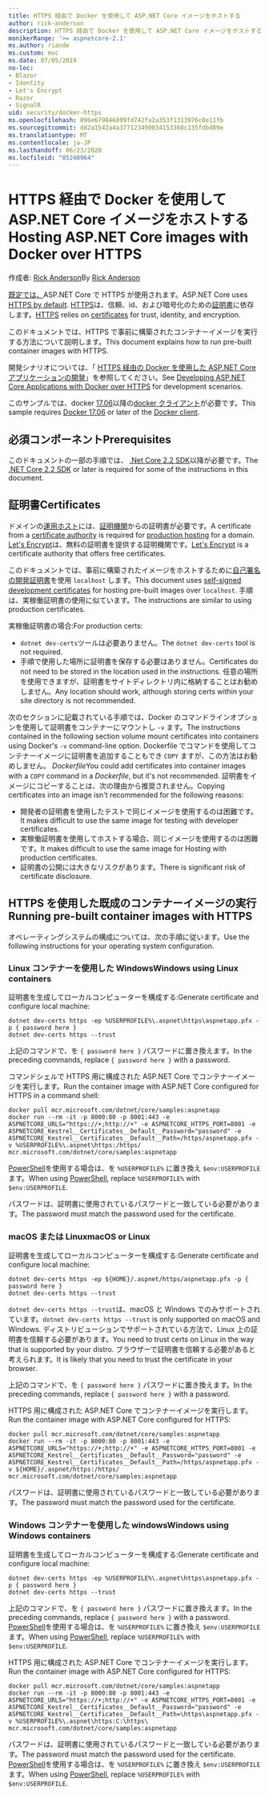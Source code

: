 ```yaml
---
title: HTTPS 経由で Docker を使用して ASP.NET Core イメージをホストする
author: rick-anderson
description: HTTPS 経由で Docker を使用して ASP.NET Core イメージをホストする方法について説明します。
monikerRange: '>= aspnetcore-2.1'
ms.author: riande
ms.custom: mvc
ms.date: 07/05/2019
no-loc:
- Blazor
- Identity
- Let's Encrypt
- Razor
- SignalR
uid: security/docker-https
ms.openlocfilehash: 096e679846899fd742fa2a353f1313976c0e11fb
ms.sourcegitcommit: dd2a1542a4a377123490034153368c135fdbd09e
ms.translationtype: MT
ms.contentlocale: ja-JP
ms.lasthandoff: 06/23/2020
ms.locfileid: "85240964"
---
```

# <a name="hosting-aspnet-core-images-with-docker-over-https"></a><span data-ttu-id="ae046-103">HTTPS 経由で Docker を使用して ASP.NET Core イメージをホストする</span><span class="sxs-lookup"><span data-stu-id="ae046-103">Hosting ASP.NET Core images with Docker over HTTPS</span></span>

<span data-ttu-id="ae046-104">作成者: [Rick Anderson](https://twitter.com/RickAndMSFT)</span><span class="sxs-lookup"><span data-stu-id="ae046-104">By [Rick Anderson](https://twitter.com/RickAndMSFT)</span></span>

<span data-ttu-id="ae046-105">[既定では、](/aspnet/core/security/enforcing-ssl)ASP.NET Core で HTTPS が使用されます。</span><span class="sxs-lookup"><span data-stu-id="ae046-105">ASP.NET Core uses [HTTPS by default](/aspnet/core/security/enforcing-ssl).</span></span> <span data-ttu-id="ae046-106">[HTTPS](https://en.wikipedia.org/wiki/HTTPS)は、信頼、id、および暗号化のための[証明書](https://en.wikipedia.org/wiki/Public_key_certificate)に依存します。</span><span class="sxs-lookup"><span data-stu-id="ae046-106">[HTTPS](https://en.wikipedia.org/wiki/HTTPS) relies on [certificates](https://en.wikipedia.org/wiki/Public_key_certificate) for trust, identity, and encryption.</span></span>

<span data-ttu-id="ae046-107">このドキュメントでは、HTTPS で事前に構築されたコンテナーイメージを実行する方法について説明します。</span><span class="sxs-lookup"><span data-stu-id="ae046-107">This document explains how to run pre-built container images with HTTPS.</span></span>

<span data-ttu-id="ae046-108">開発シナリオについては、「 [HTTPS 経由の Docker を使用した ASP.NET Core アプリケーションの開発](https://github.com/dotnet/dotnet-docker/blob/master/samples/run-aspnetcore-https-development.md)」を参照してください。</span><span class="sxs-lookup"><span data-stu-id="ae046-108">See [Developing ASP.NET Core Applications with Docker over HTTPS](https://github.com/dotnet/dotnet-docker/blob/master/samples/run-aspnetcore-https-development.md) for development scenarios.</span></span>

<span data-ttu-id="ae046-109">このサンプルでは、docker [17.06](https://docs.docker.com/release-notes/docker-ce)以降の[docker クライアント](https://www.docker.com/products/docker)が必要です。</span><span class="sxs-lookup"><span data-stu-id="ae046-109">This sample requires [Docker 17.06](https://docs.docker.com/release-notes/docker-ce) or later of the [Docker client](https://www.docker.com/products/docker).</span></span>

## <a name="prerequisites"></a><span data-ttu-id="ae046-110">必須コンポーネント</span><span class="sxs-lookup"><span data-stu-id="ae046-110">Prerequisites</span></span>

<span data-ttu-id="ae046-111">このドキュメントの一部の手順では、 [.Net Core 2.2 SDK](https://dotnet.microsoft.com/download)以降が必要です。</span><span class="sxs-lookup"><span data-stu-id="ae046-111">The [.NET Core 2.2 SDK](https://dotnet.microsoft.com/download) or later is required for some of the instructions in this document.</span></span>

## <a name="certificates"></a><span data-ttu-id="ae046-112">証明書</span><span class="sxs-lookup"><span data-stu-id="ae046-112">Certificates</span></span>

<span data-ttu-id="ae046-113">ドメインの[運用ホスト](https://blogs.msdn.microsoft.com/webdev/2017/11/29/configuring-https-in-asp-net-core-across-different-platforms/)には、[証明機関](https://wikipedia.org/wiki/Certificate_authority)からの証明書が必要です。</span><span class="sxs-lookup"><span data-stu-id="ae046-113">A certificate from a [certificate authority](https://wikipedia.org/wiki/Certificate_authority) is required for [production hosting](https://blogs.msdn.microsoft.com/webdev/2017/11/29/configuring-https-in-asp-net-core-across-different-platforms/) for a domain.</span></span> <span data-ttu-id="ae046-114">[Let's Encrypt](https://letsencrypt.org/)は、無料の証明書を提供する証明機関です。</span><span class="sxs-lookup"><span data-stu-id="ae046-114">[Let's Encrypt](https://letsencrypt.org/) is a certificate authority that offers free certificates.</span></span>

<span data-ttu-id="ae046-115">このドキュメントでは、事前に構築されたイメージをホストするために[自己署名の開発証明書](https://en.wikipedia.org/wiki/Self-signed_certificate)を使用 `localhost` します。</span><span class="sxs-lookup"><span data-stu-id="ae046-115">This document uses [self-signed development certificates](https://en.wikipedia.org/wiki/Self-signed_certificate) for hosting pre-built images over `localhost`.</span></span> <span data-ttu-id="ae046-116">手順は、実稼働証明書の使用に似ています。</span><span class="sxs-lookup"><span data-stu-id="ae046-116">The instructions are similar to using production certificates.</span></span>

<span data-ttu-id="ae046-117">実稼働証明書の場合:</span><span class="sxs-lookup"><span data-stu-id="ae046-117">For production certs:</span></span>

* <span data-ttu-id="ae046-118">`dotnet dev-certs`ツールは必要ありません。</span><span class="sxs-lookup"><span data-stu-id="ae046-118">The `dotnet dev-certs` tool is not required.</span></span>
* <span data-ttu-id="ae046-119">手順で使用した場所に証明書を保存する必要はありません。</span><span class="sxs-lookup"><span data-stu-id="ae046-119">Certificates do not need to be stored in the location used in the instructions.</span></span> <span data-ttu-id="ae046-120">任意の場所を使用できますが、証明書をサイトディレクトリ内に格納することはお勧めしません。</span><span class="sxs-lookup"><span data-stu-id="ae046-120">Any location should work, although storing certs within your site directory is not recommended.</span></span>

<span data-ttu-id="ae046-121">次のセクションに記載されている手順では、Docker のコマンドラインオプションを使用して証明書をコンテナーにマウントし `-v` ます。</span><span class="sxs-lookup"><span data-stu-id="ae046-121">The instructions contained in the following section volume mount certificates into containers using Docker's `-v` command-line option.</span></span> <span data-ttu-id="ae046-122">Dockerfile でコマンドを使用してコンテナーイメージに証明書を追加することもでき `COPY` ますが、この方法はお勧めしません。 *Dockerfile*</span><span class="sxs-lookup"><span data-stu-id="ae046-122">You could add certificates into container images with a `COPY` command in a *Dockerfile*, but it's not recommended.</span></span> <span data-ttu-id="ae046-123">証明書をイメージにコピーすることは、次の理由から推奨されません。</span><span class="sxs-lookup"><span data-stu-id="ae046-123">Copying certificates into an image isn't recommended for the following reasons:</span></span>

* <span data-ttu-id="ae046-124">開発者の証明書を使用したテストで同じイメージを使用するのは困難です。</span><span class="sxs-lookup"><span data-stu-id="ae046-124">It makes difficult to use the same image for testing with developer certificates.</span></span>
* <span data-ttu-id="ae046-125">実稼働証明書を使用してホストする場合、同じイメージを使用するのは困難です。</span><span class="sxs-lookup"><span data-stu-id="ae046-125">It makes difficult to use the same image for Hosting with production certificates.</span></span>
* <span data-ttu-id="ae046-126">証明書の公開には大きなリスクがあります。</span><span class="sxs-lookup"><span data-stu-id="ae046-126">There is significant risk of certificate disclosure.</span></span>

## <a name="running-pre-built-container-images-with-https"></a><span data-ttu-id="ae046-127">HTTPS を使用した既成のコンテナーイメージの実行</span><span class="sxs-lookup"><span data-stu-id="ae046-127">Running pre-built container images with HTTPS</span></span>

<span data-ttu-id="ae046-128">オペレーティングシステムの構成については、次の手順に従います。</span><span class="sxs-lookup"><span data-stu-id="ae046-128">Use the following instructions for your operating system configuration.</span></span>

### <a name="windows-using-linux-containers"></a><span data-ttu-id="ae046-129">Linux コンテナーを使用した Windows</span><span class="sxs-lookup"><span data-stu-id="ae046-129">Windows using Linux containers</span></span>

<span data-ttu-id="ae046-130">証明書を生成してローカルコンピューターを構成する:</span><span class="sxs-lookup"><span data-stu-id="ae046-130">Generate certificate and configure local machine:</span></span>

```dotnetcli
dotnet dev-certs https -ep %USERPROFILE%\.aspnet\https\aspnetapp.pfx -p { password here }
dotnet dev-certs https --trust
```

<span data-ttu-id="ae046-131">上記のコマンドで、を `{ password here }` パスワードに置き換えます。</span><span class="sxs-lookup"><span data-stu-id="ae046-131">In the preceding commands, replace `{ password here }` with a password.</span></span>

<span data-ttu-id="ae046-132">コマンドシェルで HTTPS 用に構成された ASP.NET Core でコンテナーイメージを実行します。</span><span class="sxs-lookup"><span data-stu-id="ae046-132">Run the container image with ASP.NET Core configured for HTTPS in a command shell:</span></span>

```console
docker pull mcr.microsoft.com/dotnet/core/samples:aspnetapp
docker run --rm -it -p 8000:80 -p 8001:443 -e ASPNETCORE_URLS="https://+;http://+" -e ASPNETCORE_HTTPS_PORT=8001 -e ASPNETCORE_Kestrel__Certificates__Default__Password="password" -e ASPNETCORE_Kestrel__Certificates__Default__Path=/https/aspnetapp.pfx -v %USERPROFILE%\.aspnet\https:/https/ mcr.microsoft.com/dotnet/core/samples:aspnetapp
```

<span data-ttu-id="ae046-133">[PowerShell](/powershell/scripting/overview)を使用する場合は、を `%USERPROFILE%` に置き換え `$env:USERPROFILE` ます。</span><span class="sxs-lookup"><span data-stu-id="ae046-133">When using [PowerShell](/powershell/scripting/overview), replace `%USERPROFILE%` with `$env:USERPROFILE`.</span></span>

<span data-ttu-id="ae046-134">パスワードは、証明書に使用されているパスワードと一致している必要があります。</span><span class="sxs-lookup"><span data-stu-id="ae046-134">The password must match the password used for the certificate.</span></span>

### <a name="macos-or-linux"></a><span data-ttu-id="ae046-135">macOS または Linux</span><span class="sxs-lookup"><span data-stu-id="ae046-135">macOS or Linux</span></span>

<span data-ttu-id="ae046-136">証明書を生成してローカルコンピューターを構成する:</span><span class="sxs-lookup"><span data-stu-id="ae046-136">Generate certificate and configure local machine:</span></span>

```dotnetcli
dotnet dev-certs https -ep ${HOME}/.aspnet/https/aspnetapp.pfx -p { password here }
dotnet dev-certs https --trust
```

<span data-ttu-id="ae046-137">`dotnet dev-certs https --trust`は、macOS と Windows でのみサポートされています。</span><span class="sxs-lookup"><span data-stu-id="ae046-137">`dotnet dev-certs https --trust` is only supported on macOS and Windows.</span></span> <span data-ttu-id="ae046-138">ディストリビューションでサポートされている方法で、Linux 上の証明書を信頼する必要があります。</span><span class="sxs-lookup"><span data-stu-id="ae046-138">You need to trust certs on Linux in the way that is supported by your distro.</span></span> <span data-ttu-id="ae046-139">ブラウザーで証明書を信頼する必要があると考えられます。</span><span class="sxs-lookup"><span data-stu-id="ae046-139">It is likely that you need to trust the certificate in your browser.</span></span>

<span data-ttu-id="ae046-140">上記のコマンドで、を `{ password here }` パスワードに置き換えます。</span><span class="sxs-lookup"><span data-stu-id="ae046-140">In the preceding commands, replace `{ password here }` with a password.</span></span>

<span data-ttu-id="ae046-141">HTTPS 用に構成された ASP.NET Core でコンテナーイメージを実行します。</span><span class="sxs-lookup"><span data-stu-id="ae046-141">Run the container image with ASP.NET Core configured for HTTPS:</span></span>

```console
docker pull mcr.microsoft.com/dotnet/core/samples:aspnetapp
docker run --rm -it -p 8000:80 -p 8001:443 -e ASPNETCORE_URLS="https://+;http://+" -e ASPNETCORE_HTTPS_PORT=8001 -e ASPNETCORE_Kestrel__Certificates__Default__Password="password" -e ASPNETCORE_Kestrel__Certificates__Default__Path=/https/aspnetapp.pfx -v ${HOME}/.aspnet/https:/https/ mcr.microsoft.com/dotnet/core/samples:aspnetapp
```

<span data-ttu-id="ae046-142">パスワードは、証明書に使用されているパスワードと一致している必要があります。</span><span class="sxs-lookup"><span data-stu-id="ae046-142">The password must match the password used for the certificate.</span></span>

### <a name="windows-using-windows-containers"></a><span data-ttu-id="ae046-143">Windows コンテナーを使用した windows</span><span class="sxs-lookup"><span data-stu-id="ae046-143">Windows using Windows containers</span></span>

<span data-ttu-id="ae046-144">証明書を生成してローカルコンピューターを構成する:</span><span class="sxs-lookup"><span data-stu-id="ae046-144">Generate certificate and configure local machine:</span></span>

```dotnetcli
dotnet dev-certs https -ep %USERPROFILE%\.aspnet\https\aspnetapp.pfx -p { password here }
dotnet dev-certs https --trust
```

<span data-ttu-id="ae046-145">上記のコマンドで、を `{ password here }` パスワードに置き換えます。</span><span class="sxs-lookup"><span data-stu-id="ae046-145">In the preceding commands, replace `{ password here }` with a password.</span></span> <span data-ttu-id="ae046-146">[PowerShell](/powershell/scripting/overview)を使用する場合は、を `%USERPROFILE%` に置き換え `$env:USERPROFILE` ます。</span><span class="sxs-lookup"><span data-stu-id="ae046-146">When using [PowerShell](/powershell/scripting/overview), replace `%USERPROFILE%` with `$env:USERPROFILE`.</span></span>

<span data-ttu-id="ae046-147">HTTPS 用に構成された ASP.NET Core でコンテナーイメージを実行します。</span><span class="sxs-lookup"><span data-stu-id="ae046-147">Run the container image with ASP.NET Core configured for HTTPS:</span></span>

```console
docker pull mcr.microsoft.com/dotnet/core/samples:aspnetapp
docker run --rm -it -p 8000:80 -p 8001:443 -e ASPNETCORE_URLS="https://+;http://+" -e ASPNETCORE_HTTPS_PORT=8001 -e ASPNETCORE_Kestrel__Certificates__Default__Password="password" -e ASPNETCORE_Kestrel__Certificates__Default__Path=\https\aspnetapp.pfx -v %USERPROFILE%\.aspnet\https:C:\https\ mcr.microsoft.com/dotnet/core/samples:aspnetapp
```

<span data-ttu-id="ae046-148">パスワードは、証明書に使用されているパスワードと一致している必要があります。</span><span class="sxs-lookup"><span data-stu-id="ae046-148">The password must match the password used for the certificate.</span></span> <span data-ttu-id="ae046-149">[PowerShell](/powershell/scripting/overview)を使用する場合は、を `%USERPROFILE%` に置き換え `$env:USERPROFILE` ます。</span><span class="sxs-lookup"><span data-stu-id="ae046-149">When using [PowerShell](/powershell/scripting/overview), replace `%USERPROFILE%` with `$env:USERPROFILE`.</span></span>
